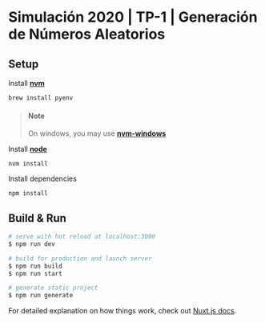 # Simulación 2020 | TP-1 | Generación de Números Aleatorios

## Setup
Install [**nvm**](https://github.com/nvm-sh/nvm#installing-and-updating)
```shell
brew install pyenv
```

> #### Note
> On windows, you may use [**nvm-windows**](https://github.com/coreybutler/nvm-windows#installation--upgrades)

Install [**node**](https://nodejs.org/es/)
```shell
nvm install
```

Install dependencies
```shell
npm install
```

## Build & Run

```bash
# serve with hot reload at localhost:3000
$ npm run dev

# build for production and launch server
$ npm run build
$ npm run start

# generate static project
$ npm run generate
```

For detailed explanation on how things work, check out [Nuxt.js docs](https://nuxtjs.org).
